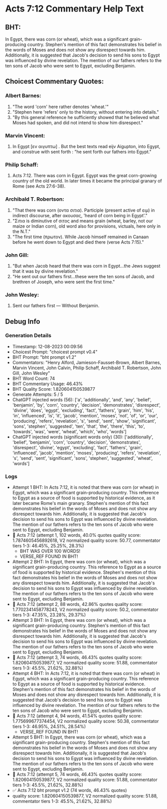 # Acts 7:12 Commentary Help Text

## BHT:
In Egypt, there was corn (or wheat), which was a significant grain-producing country. Stephen's mention of this fact demonstrates his belief in the words of Moses and does not show any disrespect towards him. Additionally, it is suggested that Jacob's decision to send his sons to Egypt was influenced by divine revelation. The mention of our fathers refers to the ten sons of Jacob who were sent to Egypt, excluding Benjamin.

## Choicest Commentary Quotes:
### Albert Barnes:
1. "The word 'corn' here rather denotes 'wheat.'"
2. "Stephen here 'refers' only to the history, without entering into details."
3. "By this general reference he sufficiently showed that he believed what Moses had spoken, and did not intend to show him disrespect."

### Marvin Vincent:
1. In Egypt [εν αιγυπτω] . But the best texts read eijv Aigupton, into Egypt, and construe with sent forth : "he sent forth our fathers into Egypt."


### Philip Schaff:
1. Acts 7:12. There was corn in Egypt. Egypt was the great corn-growing country of the old world. In later times it became the principal granary of Rome (see Acts 27:6-38).
	


### Archibald T. Robertson:
1. "That there was corn (οντα σιτια). Participle (present active of ειμ) in indirect discourse, after ακουσας, 'heard of corn being in Egypt'." 
2. "Σιτια is diminutive of σιτος and means grain (wheat, barley, not our maize or Indian corn), old word also for provisions, victuals, here only in the N.T."
3. "The first time (πρωτον). While Jacob himself remained in Canaan before he went down to Egypt and died there (verse Acts 7:15)."

### John Gill:
1. "But when Jacob heard that there was corn in Egypt...the Jews suggest that it was by divine revelation." 
2. "He sent out our fathers first...these were the ten sons of Jacob, and brethren of Joseph, who were sent the first time."

### John Wesley:
1. Sent our fathers first — Without Benjamin.



## Debug Info
### Generation Details
- Timestamp: 12-08-2023 00:09:56
- Choicest Prompt: "choicest prompt v0.4"
- BHT Prompt: "bht prompt v1.2"
- Commentators: "Henry Alford, Jamieson-Fausset-Brown, Albert Barnes, Marvin Vincent, John Calvin, Philip Schaff, Archibald T. Robertson, John Gill, John Wesley"
- BHT Word Count: 74
- BHT Commentary Usage: 46.43%
- BHT Quality Score: 1.820604150539877
- Generate Attempts: 5 / 5
- ChatGPT injected words (56):
	['a', 'additionally', 'and', 'any', 'belief', 'benjamin', 'by', 'corn', 'country', 'decision', 'demonstrates', 'disrespect', 'divine', 'does', 'egypt', 'excluding', 'fact', 'fathers', 'grain', 'him', 'his', 'in', 'influenced', 'is', 'it', 'jacob', 'mention', 'moses', 'not', 'of', 'or', 'our', 'producing', 'refers', 'revelation', 's', 'send', 'sent', 'show', 'significant', 'sons', 'stephen', 'suggested', 'ten', 'that', 'the', 'there', 'this', 'to', 'towards', 'was', 'were', 'wheat', 'which', 'who', 'words']
- ChatGPT injected words (significant words only) (30):
	['additionally', 'belief', 'benjamin', 'corn', 'country', 'decision', 'demonstrates', 'disrespect', 'divine', 'egypt', 'excluding', 'fact', 'fathers', 'grain', 'influenced', 'jacob', 'mention', 'moses', 'producing', 'refers', 'revelation', 's', 'send', 'sent', 'significant', 'sons', 'stephen', 'suggested', 'wheat', 'words']

### Logs
- Attempt 1 BHT: In Acts 7:12, it is noted that there was corn (or wheat) in Egypt, which was a significant grain-producing country. This reference to Egypt as a source of food is supported by historical evidence, as it later became Rome's main granary. Stephen's mention of this fact demonstrates his belief in the words of Moses and does not show any disrespect towards him. Additionally, it is suggested that Jacob's decision to send his sons to Egypt was influenced by divine revelation. The mention of our fathers refers to the ten sons of Jacob who were sent to Egypt, excluding Benjamin.
- 🔄 Acts 7:12 (attempt 1, 102 words, 40.0% quotes quality score: 1.7874605456892618, V2 normalized quality score: 50.77, commentator tiers 1-3: 46.45%, 25.25%, 28.3%) 
	- BHT WAS OVER 100 WORDS! 
	- VERSE_REF FOUND IN BHT!
- Attempt 2 BHT: In Egypt, there was corn (or wheat), which was a significant grain-producing country. This reference to Egypt as a source of food is supported by historical evidence. Stephen's mention of this fact demonstrates his belief in the words of Moses and does not show any disrespect towards him. Additionally, it is suggested that Jacob's decision to send his sons to Egypt was influenced by divine revelation. The mention of our fathers refers to the ten sons of Jacob who were sent to Egypt, excluding Benjamin.
- 🔄 Acts 7:12 (attempt 2, 88 words, 42.86% quotes quality score: 1.7702341458778243, V2 normalized quality score: 50.2, commentator tiers 1-3: 47.35%, 23.28%, 29.37%)
- Attempt 3 BHT: In Egypt, there was corn (or wheat), which was a significant grain-producing country. Stephen's mention of this fact demonstrates his belief in the words of Moses and does not show any disrespect towards him. Additionally, it is suggested that Jacob's decision to send his sons to Egypt was influenced by divine revelation. The mention of our fathers refers to the ten sons of Jacob who were sent to Egypt, excluding Benjamin.
- 🔄 Acts 7:12 (attempt 3, 74 words, 46.43% quotes quality score: 1.820604150539877, V2 normalized quality score: 51.88, commentator tiers 1-3: 45.5%, 21.62%, 32.88%)
- Attempt 4 BHT: In Acts 7:12, it is noted that there was corn (or wheat) in Egypt, which was a significant grain-producing country. This reference to Egypt as a source of food is supported by historical evidence. Stephen's mention of this fact demonstrates his belief in the words of Moses and does not show any disrespect towards him. Additionally, it is suggested that Jacob's decision to send his sons to Egypt was influenced by divine revelation. The mention of our fathers refers to the ten sons of Jacob who were sent to Egypt, excluding Benjamin.
- 🔄 Acts 7:12 (attempt 4, 94 words, 41.54% quotes quality score: 1.775699677374454, V2 normalized quality score: 50.38, commentator tiers 1-3: 46.95%, 24.51%, 28.54%) 
	- VERSE_REF FOUND IN BHT!
- Attempt 5 BHT: In Egypt, there was corn (or wheat), which was a significant grain-producing country. Stephen's mention of this fact demonstrates his belief in the words of Moses and does not show any disrespect towards him. Additionally, it is suggested that Jacob's decision to send his sons to Egypt was influenced by divine revelation. The mention of our fathers refers to the ten sons of Jacob who were sent to Egypt, excluding Benjamin.
- 🔄 Acts 7:12 (attempt 5, 74 words, 46.43% quotes quality score: 1.820604150539877, V2 normalized quality score: 51.88, commentator tiers 1-3: 45.5%, 21.62%, 32.88%)
- ✅ Acts 7:12 bht prompt v1.2 (74 words, 46.43% quotes)
- quality score: 1.820604150539877, V2 normalized quality score: 51.88, commentator tiers 1-3: 45.5%, 21.62%, 32.88%)